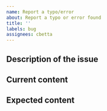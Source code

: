 ```yaml
---
name: Report a typo/error
about: Report a typo or error found
title: ''
labels: bug
assignees: cbetta
---
```


## Description of the issue

<!-- Replace this text with a description of what issue you have discovered -->
<!-- Please include as to why you think the issue is an issue. -->
<!-- If you are a Boxer, let us know  -->
<!-- If possible, try apply the fix yourself and provide us with a Pull Request -->

## Current content
<!-- What does the specification currently say? -->

## Expected content
<!-- What do you think the specification should say instead? -->
